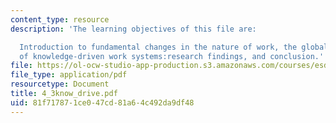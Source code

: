 ```yaml
---
content_type: resource
description: 'The learning objectives of this file are:

  Introduction to fundamental changes in the nature of work, the global diffusion
  of knowledge-driven work systems:research findings, and conclusion.'
file: https://ol-ocw-studio-app-production.s3.amazonaws.com/courses/esd-60-lean-six-sigma-processes-summer-2004/81f717871ce047cd81a64c492da9df48_4_3know_drive.pdf
file_type: application/pdf
resourcetype: Document
title: 4_3know_drive.pdf
uid: 81f71787-1ce0-47cd-81a6-4c492da9df48
---
```

